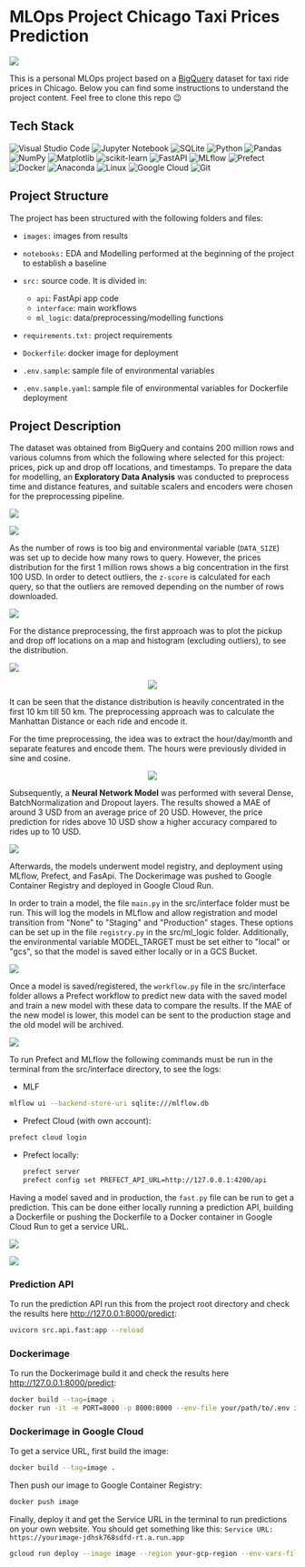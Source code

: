 # MLOps Project Chicago Taxi Prices Prediction

<p>
    <img src="/images/taxi.jpg"/>
    </p>

This is a personal MLOps project based on a [BigQuery](https://console.cloud.google.com/marketplace/product/city-of-chicago-public-data/chicago-taxi-trips?project=taxifare-mlops) dataset for taxi ride prices in Chicago. Below you can find some instructions to understand the project content. Feel free to clone this repo 😉


## Tech Stack

![Visual Studio Code](https://img.shields.io/badge/Visual%20Studio%20Code-0078d7.svg?style=for-the-badge&logo=visual-studio-code&logoColor=white)
![Jupyter Notebook](https://img.shields.io/badge/jupyter-%23FA0F00.svg?style=for-the-badge&logo=jupyter&logoColor=white)
![SQLite](https://img.shields.io/badge/SQLite-07405E?style=for-the-badge&logo=sqlite&logoColor=white)
![Python](https://img.shields.io/badge/python-3670A0?style=for-the-badge&logo=python&logoColor=ffdd54)
![Pandas](https://img.shields.io/badge/pandas-%23150458.svg?style=for-the-badge&logo=pandas&logoColor=white)
![NumPy](https://img.shields.io/badge/numpy-%23013243.svg?style=for-the-badge&logo=numpy&logoColor=white)
![Matplotlib](https://img.shields.io/badge/Matplotlib-%23d9ead3.svg?style=for-the-badge&logo=Matplotlib&logoColor=black)
![scikit-learn](https://img.shields.io/badge/scikit--learn-%23F7931E.svg?style=for-the-badge&logo=scikit-learn&logoColor=white)
![FastAPI](https://img.shields.io/badge/FastAPI-005571?style=for-the-badge&logo=fastapi)
![MLflow](https://img.shields.io/badge/MLflow-0194E2.svg?style=for-the-badge&logo=MLflow&logoColor=white)
![Prefect](https://img.shields.io/badge/Prefect-024DFD.svg?style=for-the-badge&logo=Prefect&logoColor=white)
![Docker](https://img.shields.io/badge/docker-%230db7ed.svg?style=for-the-badge&logo=docker&logoColor=white)
![Anaconda](https://img.shields.io/badge/Anaconda-%2344A833.svg?style=for-the-badge&logo=anaconda&logoColor=white)
![Linux](https://img.shields.io/badge/Linux-FCC624?style=for-the-badge&logo=linux&logoColor=white)
![Google Cloud](https://img.shields.io/badge/GoogleCloud-%234285F4.svg?style=for-the-badge&logo=google-cloud&logoColor=white)
![Git](https://img.shields.io/badge/git-%23F05033.svg?style=for-the-badge&logo=git&logoColor=white)

## Project Structure

The project has been structured with the following folders and files:

- `images:` images from results
- `notebooks:` EDA and Modelling performed at the beginning of the project to establish a baseline
- `src:` source code. It is divided in:
    - `api`: FastApi app code
    - `interface`: main workflows
    - `ml_logic`: data/preprocessing/modelling functions

- `requirements.txt:` project requirements
- `Dockerfile`: docker image for deployment
- `.env.sample`: sample file of environmental variables
- `.env.sample.yaml`: sample file of environmental variables for Dockerfile deployment

## Project Description

The dataset was obtained from BigQuery and contains 200 million rows and various columns from which the following where selected for this project: prices, pick up and drop off locations, and timestamps. To prepare the data for modelling, an **Exploratory Data Analysis** was conducted to preprocess time and distance features, and suitable scalers and encoders were chosen for the preprocessing pipeline.

<p>
    <img src="/images/prices_distribution.png"/>
    </p>

<p>
    <img src="/images/prices_distribution2.png"/>
    </p>


As the number of rows is too big and environmental variable (`DATA_SIZE`) was set up to decide how many rows to query. However, the prices distribution for the first 1 million rows shows a big concentration in the first 100 USD. In order to detect outliers, the `z-score` is calculated for each query, so that the outliers are removed depending on the number of rows downloaded.

<p>
    <img src="/images/clean_prices.png"/>
    </p>

For the distance preprocessing, the first approach was to plot the pickup and drop off locations on a map and histogram (excluding outliers), to see the distribution.

<p>
    <img src="/images/distance_map.png"/>
    </p>

<p align="center">
    <img src="/images/dist_hist.png"/>
    </p>

It can be seen that the distance distribution is heavily concentrated in the first 10 km till 50 km. The preprocessing approach was to calculate the Manhattan Distance or each ride and encode it.

For the time preprocessing, the idea was to extract the hour/day/month and separate features and encode them. The hours were previously divided in sine and cosine.

<p align="center">
    <img src="/images/time_features.png"/>
    </p>

Subsequently, a **Neural Network Model** was performed with several Dense, BatchNormalization and Dropout layers. The results showed a MAE of around 3 USD from an average price of 20 USD. However, the price prediction for rides above 10 USD show a higher accuracy compared to rides up to 10 USD.

<p>
    <img src="/images/prediction.png"/>
    </p>

Afterwards, the models underwent model registry, and deployment using MLflow, Prefect, and FasApi. The Dockerimage was pushed to Google Container Registry and deployed in Google Cloud Run.

In order to train a model, the file `main.py` in the src/interface folder must be run. This will log the models in MLflow and allow registration and model transition from "None" to "Staging" and "Production" stages. These options can be set up in the file `registry.py` in the src/ml_logic folder. Additionally, the environmental variable MODEL_TARGET must be set either to "local" or "gcs", so that the model is saved either locally or in a GCS Bucket.

<p>
    <img src="/images/mlflowgc.png"/>
    </p>
 
Once a model is saved/registered, the `workflow.py` file in the src/interface folder allows a Prefect workflow to predict new data with the saved model and train a new model with these data to compare the results. If the MAE of the new model is lower, this model can be sent to the production stage and the old model will be archived.

<p>
    <img src="/images/prefect_flow.png"/>
    </p>

To run Prefect and MLflow the following commands must be run in the terminal from the src/interface directory, to see the logs:

- MLF

```bash
mlflow ui --backend-store-uri sqlite:///mlflow.db
```

- Prefect Cloud (with own account):

```bash
prefect cloud login
```

- Prefect locally: 

    ```bash
    prefect server
    prefect config set PREFECT_API_URL=http://127.0.0.1:4200/api
    ```

Having a model saved and in production, the `fast.py` file can be run to get a prediction. This can be done either locally running a prediction API, building a Dockerfile or pushing the Dockerfile to a Docker container in Google Cloud Run to get a service URL.

<p>
    <img src="/images/uvicorn.png"/>
    </p>
 
<p>
    <img src="/images/uvicorn2.png"/>
    </p>
 

### Prediction API

To run the prediction API run this from the project root directory and check the results here http://127.0.0.1:8000/predict:

```bash
uvicorn src.api.fast:app --reload
```

### Dockerimage

To run the Dockerimage build it and check the results here http://127.0.0.1:8000/predict:

```bash
docker build --tag=image .
docker run -it -e PORT=8000 -p 8000:8000 --env-file your/path/to/.env image
```

### Dockerimage in Google Cloud

To get a service URL, first build the image:

```bash
docker build --tag=image .
```

Then push our image to Google Container Registry:

```bash
docker push image
```

Finally, deploy it and get the Service URL in the terminal to run predictions on your own website. You should get something like this: `Service URL: https://yourimage-jdhsk768sdfd-rt.a.run.app`

```bash
gcloud run deploy --image image --region your-gcp-region --env-vars-file .env.yaml
```